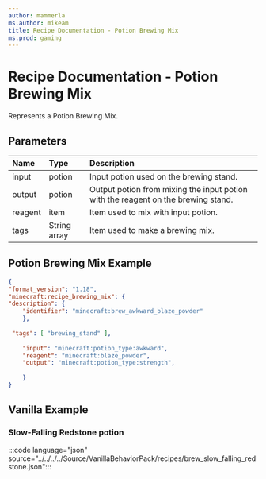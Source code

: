 ```yaml
---
author: mammerla
ms.author: mikeam
title: Recipe Documentation - Potion Brewing Mix
ms.prod: gaming
---
```


# Recipe Documentation - Potion Brewing Mix

Represents a Potion Brewing Mix.

## Parameters

|Name |Type |Description |
|:-----------|:-----------|:-----------|
|input| potion| Input potion used on the brewing stand. |
|output| potion| Output potion from mixing the input potion with the reagent on the brewing stand. |
|reagent| item| Item used to mix with input potion. |
|tags|String array | Item used to make a brewing mix. |

## Potion Brewing Mix Example

```JSON
{
"format_version": "1.18",
"minecraft:recipe_brewing_mix": {
"description": {
    "identifier": "minecraft:brew_awkward_blaze_powder"
    },
 
 "tags": [ "brewing_stand" ],
 
    "input": "minecraft:potion_type:awkward",
    "reagent": "minecraft:blaze_powder",
    "output": "minecraft:potion_type:strength",
 
    }
}
```

## Vanilla Example

### Slow-Falling Redstone potion

:::code language="json" source="../../../../Source/VanillaBehaviorPack/recipes/brew_slow_falling_redstone.json":::
